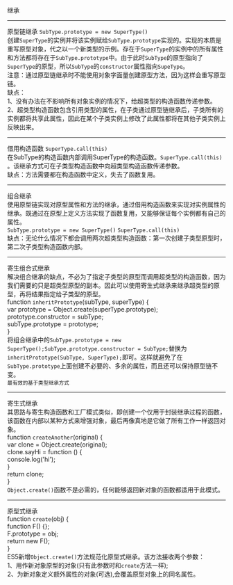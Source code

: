 继承
****
原型链继承
`SubType.prototype = new SuperType()`   
创建`SuperType`的实例并将该实例赋给`SubType.prototype`实现的。实现的本质是重写原型对象，代之以一个新类型的示例。存在于`SuperType`的实例中的所有属性和方法都将存在于`SubType.prototype`中。由于此时`SubType`的原型指向了`SuperType`的原型，所以`SubType`的`constructor`属性指向`SupeType`。   
注意：通过原型链继承时不能使用对象字面量创建原型方法，因为这样会重写原型链。  
缺点：     
1、没有办法在不影响所有对象实例的情况下，给超类型的构造函数传递参数。     
2、超类型构造函数包含引用类型的属性，在子类通过原型链继承后，子类所有的实例都将共享此属性，因此在某个子类实例上修改了此属性都将在其他子类实例上反映出来。
****
借用构造函数 `SuperType.call(this)`   
在SubType的构造函数内部调用SuperType的构造函数。`SuperType.call(this)` 。该继承方式可在子类型构造函数中向超类型构造函数传递参数。    
缺点：方法需要都在构造函数中定义，失去了函数复用。
****
组合继承    
使用原型链实现对原型属性和方法的继承，通过借用构造函数来实现对实例属性的继承。既通过在原型上定义方法实现了函数复用，又能够保证每个实例都有自己的属性。     
`SubType.prototype = new SuperType()` `SuperType.call(this)`        
缺点：无论什么情况下都会调用两次超类型构造函数：第一次创建子类型原型时，第二次子类型构造函数内部。
****
寄生组合式继承     
解决组合继承的缺点，不必为了指定子类型的原型而调用超类型的构造函数，因为我们需要的只是超类型原型的副本。因此可以使用寄生式继承来继承超类型的原型，再将结果指定给子类型的原型。     
function `inheritPrototype`(subType, superType) {     
    var prototype = Object.create(superType.prototype);     
    prototype.constructor = subType;        
    subType.prototype = prototype;  
}   
将组合继承中的`SubType.prototype = new SuperType();SubType.prototype.constructor = SubType;`替换为`inheritPrototype(SubType, SuperType);`即可。这样就避免了在`SubType.prototype`上面创建不必要的、多余的属性，而且还可以保持原型链不变。    
`最有效的基于类型继承方式`
****
寄生式继承   
其思路与寄生构造函数和工厂模式类似，即创建一个仅用于封装继承过程的函数，该函数在内部以某种方式来增强对象，最后再像真地是它做了所有工作一样返回对象。  
function `createAnother`(original) {  
var clone = Object.create(original);    
clone.sayHi = function () {     
console.log('hi');  
}   
return clone;   
}   
`Object.create()`函数不是必需的，任何能够返回新对象的函数都适用于此模式。
****
原型式继承   
function `create`(obj) {  
function F() {};    
F.prototype = obj;  
return new F();     
}   
ES5新增`Object.create()`方法规范化原型式继承。该方法接收两个参数：   
1、用作新对象原型的对象(只有此参数时和`create`方法一样);    
2、为新对象定义额外属性的对象(可选),会覆盖原型对象上的同名属性。
 